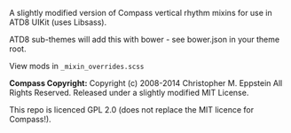 A slightly modified version of Compass vertical rhythm mixins for use in ATD8 UIKit (uses Libsass).

ATD8 sub-themes will add this with bower - see bower.json in your theme root.
 
View mods in `_mixin_overrides.scss`


**Compass Copyright:**
Copyright (c) 2008-2014 Christopher M. Eppstein
All Rights Reserved.
Released under a slightly modified MIT License.

This repo is licenced GPL 2.0 (does not replace the MIT licence for Compass!).
